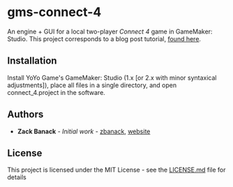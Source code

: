 # gms-connect-4
An engine + GUI for a local two-player _Connect 4_ game in GameMaker: Studio. This project corresponds to a blog post tutorial, [found here](https://zackbanack.com/blog/connect4).

## Installation

Install YoYo Game's GameMaker: Studio (1.x [or 2.x with minor syntaxical adjustments]), place all files in a single directory, and open connect_4.project in the software.

## Authors

* **Zack Banack** - *Initial work* - [zbanack](https://github.com/zbanack), [website](https://zackbanack.com)

## License

This project is licensed under the MIT License - see the [LICENSE.md](LICENSE.md) file for details
